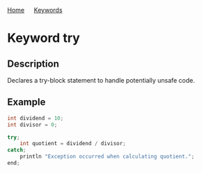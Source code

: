 [Home](https://github.com/puckowski/concert7/blob/master/) <span>&emsp;</span> [Keywords](https://github.com/puckowski/concert7/blob/master/keywords.md)

# Keyword try

## Description

Declares a try-block statement to handle potentially unsafe code.

## Example

```cpp
int dividend = 10;
int divisor = 0;

try;
    int quotient = dividend / divisor;
catch;
    println "Exception occurred when calculating quotient.";
end;
```
